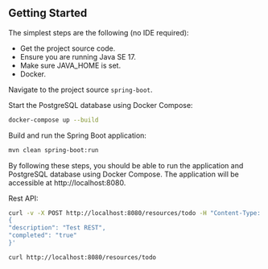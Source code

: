 ## Getting Started

The simplest steps are the following (no IDE required):

* Get the project source code.
* Ensure you are running Java SE 17.
* Make sure JAVA_HOME is set.
* Docker.

Navigate to the project source `spring-boot`.

Start the PostgreSQL database using Docker Compose:

```bash
docker-compose up --build
```

Build and run the Spring Boot application:

```bash
mvn clean spring-boot:run
```

By following these steps, you should be able to run the application and PostgreSQL database using Docker Compose. The application will be accessible at http://localhost:8080.

Rest API:

```bash
curl -v -X POST http://localhost:8080/resources/todo -H "Content-Type: application/json" -d '
{
"description": "Test REST",
"completed": "true"
}'

curl http://localhost:8080/resources/todo
```